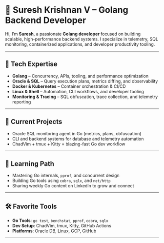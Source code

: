 # 🐹 Suresh Krishnan V – Golang Backend Developer

Hi, I’m **Suresh**, a passionate **Golang developer** focused on building scalable, high-performance backend systems. I specialize in telemetry, SQL monitoring, containerized applications, and developer productivity tooling.

---

## 🚀 Tech Expertise

- **Golang** – Concurrency, APIs, tooling, and performance optimization  
- **Oracle & SQL** – Query execution plans, metrics diffing, and observability  
- **Docker & Kubernetes** – Container orchestration & CI/CD  
- **Linux & Shell** – Automation, CLI workflows, and developer tooling  
- **Monitoring & Tracing** – SQL obfuscation, trace collection, and telemetry reporting  

---

## 🔧 Current Projects

- Oracle SQL monitoring agent in Go (metrics, plans, obfuscation)  
- CLI and backend systems for database and telemetry automation  
- ChadVim + tmux + Kitty = blazing-fast Go dev workflow  

---

## 🧠 Learning Path

- Mastering Go internals, `pprof`, and concurrent design  
- Building Go tools using `cobra`, `sqlx`, and `net/http`  
- Sharing weekly Go content on LinkedIn to grow and connect  

---

## 🛠️ Favorite Tools

- **Go Tools**: `go test`, `benchstat`, `pprof`, `cobra`, `sqlx`  
- **Dev Setup**: ChadVim, tmux, Kitty, GitHub Actions  
- **Platforms**: Oracle DB, Linux, GCP, GitHub  

---
